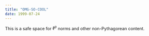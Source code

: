 ```yaml
---
title: "OMG-SO-COOL"
date: 1999-07-24
---
```


This is a safe space for $\ell^p$ norms and other non-Pythagorean content.

